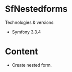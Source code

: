 SfNestedforms
========================

Technologies & versions:
- Symfony 3.3.4

Content
========================
- Create nested form.